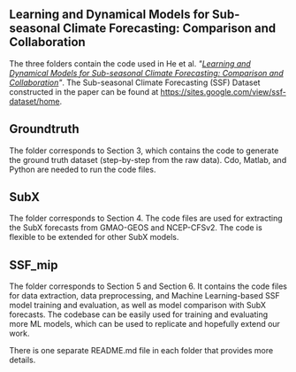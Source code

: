 
## Learning and Dynamical Models for Sub-seasonal Climate Forecasting: Comparison and Collaboration

The three folders contain the code used in He et al. *"[Learning and Dynamical Models for Sub-seasonal Climate Forecasting: Comparison and Collaboration](https://arxiv.org/abs/2110.05196)"*. The Sub-seasonal Climate Forecasting (SSF) Dataset constructed in the paper can be found at https://sites.google.com/view/ssf-dataset/home.

## Groundtruth

The folder corresponds to Section 3, which contains the code to generate the ground truth dataset (step-by-step from the raw data). Cdo, Matlab, and Python are needed to run the code files. 


## SubX

The folder corresponds to Section 4. The code files are used for extracting the SubX forecasts from GMAO-GEOS and NCEP-CFSv2. The code is flexible to be extended for other SubX models.

## SSF_mip

The folder corresponds to Section 5 and Section 6. It contains the code files for data extraction, data preprocessing, and Machine Learning-based SSF model training and evaluation, as well as model comparison with SubX forecasts. The codebase can be easily used for training and evaluating more ML models, which can be used to replicate and hopefully extend our work.


There is one separate README.md file in each folder that provides more details.


